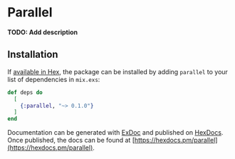 # Parallel

**TODO: Add description**

## Installation

If [available in Hex](https://hex.pm/docs/publish), the package can be installed
by adding `parallel` to your list of dependencies in `mix.exs`:

```elixir
def deps do
  [
    {:parallel, "~> 0.1.0"}
  ]
end
```

Documentation can be generated with [ExDoc](https://github.com/elixir-lang/ex_doc)
and published on [HexDocs](https://hexdocs.pm). Once published, the docs can
be found at [https://hexdocs.pm/parallel](https://hexdocs.pm/parallel).


